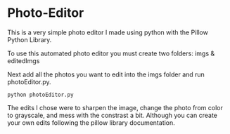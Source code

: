 # Photo-Editor

This is a very simple photo editor I made using python with the Pillow Python Library.

To use this automated photo editor you must create two folders: imgs & editedImgs

Next add all the photos you want to edit into the imgs folder and run photoEditor.py.

```terminal
python photoEditor.py
```

The edits I chose were to sharpen the image, change the photo from color to grayscale, and mess with the constrast a bit.
Although you can create your own edits following the pillow library documentation.
